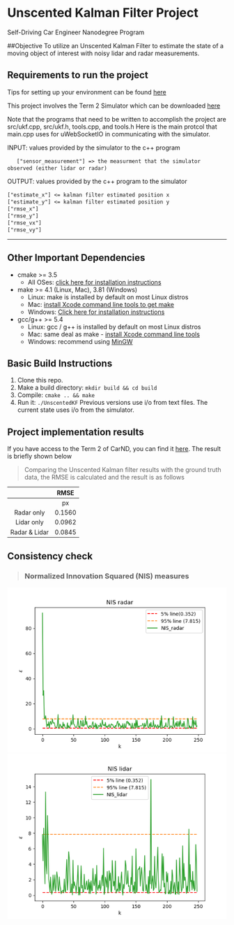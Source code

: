 # Unscented Kalman Filter Project
Self-Driving Car Engineer Nanodegree Program

##Objective
To utilize an Unscented Kalman Filter to estimate the state of a moving object of interest with noisy lidar and radar measurements.  

## Requirements to run the project

Tips for setting up your environment can be found [here](https://classroom.udacity.com/nanodegrees/nd013/parts/40f38239-66b6-46ec-ae68-03afd8a601c8/modules/0949fca6-b379-42af-a919-ee50aa304e6a/lessons/f758c44c-5e40-4e01-93b5-1a82aa4e044f/concepts/23d376c7-0195-4276-bdf0-e02f1f3c665d)

This project involves the Term 2 Simulator which can be downloaded [here](https://github.com/udacity/self-driving-car-sim/releases)

Note that the programs that need to be written to accomplish the project are src/ukf.cpp, src/ukf.h, tools.cpp, and tools.h
Here is the main protcol that main.cpp uses for uWebSocketIO in communicating with the simulator.

INPUT: values provided by the simulator to the c++ program

       ["sensor_measurement"] => the measurment that the simulator observed (either lidar or radar)

OUTPUT: values provided by the c++ program to the simulator

    ["estimate_x"] <= kalman filter estimated position x
    ["estimate_y"] <= kalman filter estimated position y
    ["rmse_x"]
    ["rmse_y"]
    ["rmse_vx"]
    ["rmse_vy"]

---

## Other Important Dependencies
* cmake >= 3.5
  * All OSes: [click here for installation instructions](https://cmake.org/install/)
* make >= 4.1 (Linux, Mac), 3.81 (Windows)
  * Linux: make is installed by default on most Linux distros
  * Mac: [install Xcode command line tools to get make](https://developer.apple.com/xcode/features/)
  * Windows: [Click here for installation instructions](http://gnuwin32.sourceforge.net/packages/make.htm)
* gcc/g++ >= 5.4
  * Linux: gcc / g++ is installed by default on most Linux distros
  * Mac: same deal as make - [install Xcode command line tools](https://developer.apple.com/xcode/features/)
  * Windows: recommend using [MinGW](http://www.mingw.org/)

## Basic Build Instructions

1. Clone this repo.
2. Make a build directory: `mkdir build && cd build`
3. Compile: `cmake .. && make`
4. Run it: `./UnscentedKF` Previous versions use i/o from text files.  The current state uses i/o
from the simulator.

## Project implementation results

If you have access to the Term 2 of CarND, you can find it [here](https://classroom.udacity.com/nanodegrees/nd013/parts/40f38239-66b6-46ec-ae68-03afd8a601c8/modules/0949fca6-b379-42af-a919-ee50aa304e6a/lessons/c3eb3583-17b2-4d83-abf7-d852ae1b9fff/concepts/f437b8b0-f2d8-43b0-9662-72ac4e4029c1). The result is briefly shown below
> Comparing the Unscented Kalman filter results with the ground truth data, the RMSE is calculated and the result is as follows
   
 |                |          RMSE                     |
 |:--------------:|:---------------------------------:| 
 |                | px     | py     | vx     | vy     |
 | Radar only     | 0.1560 | 0.1864 | 0.2316 | 0.2743 |
 | Lidar only     | 0.0962 | 0.0961 | 0.2478 | 0.2331 |
 | Radar & Lidar  | 0.0845 | 0.0799 | 0.3585 | 0.2451 |
        


[//]: # (Image References)
[NIS_radar]: ./images/nis_radar.png
[NIS_lidar]: ./images/nis_lidar.png

## Consistency check
   > ### Normalized Innovation Squared (NIS) measures
   
   ![alt_text][NIS_radar]
   ![alt_text][NIS_lidar]


